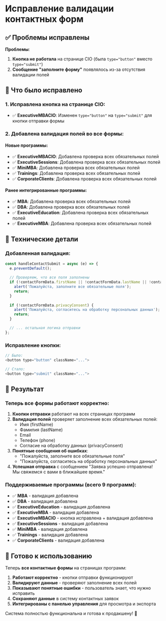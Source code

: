 # Исправление валидации контактных форм

## ✅ Проблемы исправлены

**Проблемы**:
1. **Кнопка не работала** на странице CIO (была `type="button"` вместо `type="submit"`)
2. **Сообщение "заполните форму"** появлялось из-за отсутствия валидации полей

## 🔧 Что было исправлено

### **1. Исправлена кнопка на странице CIO**:
- ✅ **ExecutiveMBACIO**: Изменен `type="button"` на `type="submit"` для кнопки отправки формы

### **2. Добавлена валидация полей во все формы**:

#### **Новые программы**:
- ✅ **ExecutiveMBACIO**: Добавлена проверка всех обязательных полей
- ✅ **ExecutiveSessions**: Добавлена проверка всех обязательных полей
- ✅ **MiniMBA**: Добавлена проверка всех обязательных полей
- ✅ **Trainings**: Добавлена проверка всех обязательных полей
- ✅ **CorporateClients**: Добавлена проверка всех обязательных полей

#### **Ранее интегрированные программы**:
- ✅ **MBA**: Добавлена проверка всех обязательных полей
- ✅ **DBA**: Добавлена проверка всех обязательных полей
- ✅ **ExecutiveEducation**: Добавлена проверка всех обязательных полей
- ✅ **ExecutiveMBA**: Добавлена проверка всех обязательных полей

## 🔧 Технические детали

### **Добавленная валидация**:
```javascript
const handleContactSubmit = async (e) => {
  e.preventDefault();
  
  // Проверяем, что все поля заполнены
  if (!contactFormData.firstName || !contactFormData.lastName || !contactFormData.email || !contactFormData.phone) {
    alert('Пожалуйста, заполните все обязательные поля');
    return;
  }
  
  if (!contactFormData.privacyConsent) {
    alert('Пожалуйста, согласитесь на обработку персональных данных');
    return;
  }

  // ... остальная логика отправки
};
```

### **Исправление кнопки**:
```javascript
// Было:
<button type="button" className="...">

// Стало:
<button type="submit" className="...">
```

## 🎯 Результат

### **Теперь все формы работают корректно**:

1. **Кнопки отправки** работают на всех страницах программ
2. **Валидация полей** проверяет заполнение всех обязательных полей:
   - Имя (firstName)
   - Фамилия (lastName)
   - Email
   - Телефон (phone)
   - Согласие на обработку данных (privacyConsent)
3. **Понятные сообщения об ошибках**:
   - "Пожалуйста, заполните все обязательные поля"
   - "Пожалуйста, согласитесь на обработку персональных данных"
4. **Успешная отправка** с сообщением "Заявка успешно отправлена! Мы свяжемся с вами в ближайшее время."

### **Поддерживаемые программы** (всего 9 программ):
- ✅ **MBA** - валидация добавлена
- ✅ **DBA** - валидация добавлена
- ✅ **ExecutiveEducation** - валидация добавлена
- ✅ **ExecutiveMBA** - валидация добавлена
- ✅ **ExecutiveMBACIO** - кнопка исправлена + валидация добавлена
- ✅ **ExecutiveSessions** - валидация добавлена
- ✅ **MiniMBA** - валидация добавлена
- ✅ **Trainings** - валидация добавлена
- ✅ **CorporateClients** - валидация добавлена

## 🚀 Готово к использованию

Теперь **все контактные формы** на страницах программ:
1. **Работают корректно** - кнопки отправки функционируют
2. **Валидируют данные** - проверяют заполнение всех полей
3. **Показывают понятные ошибки** - пользователь знает, что нужно исправить
4. **Сохраняют данные** в систему контактных заявок
5. **Интегрированы с панелью управления** для просмотра и экспорта

Система полностью функциональна и готова к продакшену! 🎉
